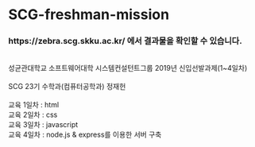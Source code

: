 # SCG-freshman-mission
<h3>https://zebra.scg.skku.ac.kr/ 에서 결과물을 확인할 수 있습니다.</h3>
<br>
성균관대학교 소프트웨어대학 시스템컨설턴트그룹 2019년 신입선발과제(1~4일차) <br>
<br>
SCG 23기 수학과(컴퓨터공학과) 정재헌 <br>
<br>
교육 1일차 : html <br>
교육 2일차 : css <br>
교육 3일차 : javascript <br>
교육 4일차 : node.js &amp; express를 이용한 서버 구축
